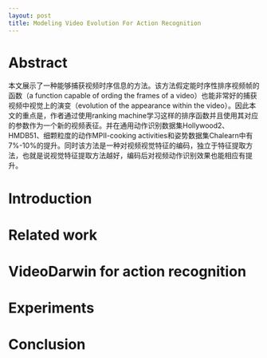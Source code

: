 ```yaml
---
layout: post
title: Modeling Video Evolution For Action Recognition
---
```


# Abstract

本文展示了一种能够捕获视频时序信息的方法。该方法假定能时序性排序视频帧的函数（a function capable of ording the frames of a video）也能非常好的捕获视频中视觉上的演变（evolution of the appearance within the video）。因此本文的重点是，作者通过使用ranking machine学习这样的排序函数并且使用其对应的参数作为一个新的视频表征。并在通用动作识别数据集Hollywood2、HMDB51、细颗粒度的动作MPII-cooking activities和姿势数据集Chalearn中有7%-10%的提升。同时该方法是一种对视频视觉特征的编码，独立于特征提取方法，也就是说视觉特征提取方法越好，编码后对视频动作识别效果也能相应有提升。

# Introduction


# Related work


# VideoDarwin for action recognition


# Experiments


# Conclusion
